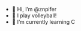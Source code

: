 - 👋 Hi, I’m @znpifer
- 👀 I play volleyball!
- 🌱 I’m currently learning C
  
  

<!---
znpifer/znpifer is a ✨ special ✨ repository because its `README.md` (this file) appears on your GitHub profile.
You can click the Preview link to take a look at your changes.
--->
